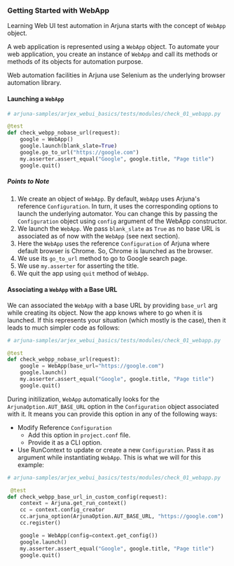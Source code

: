 ### Getting Started with WebApp

Learning Web UI test automation in Arjuna starts with the concept of `WebApp` object.

A web application is represented using a `WebApp` object. To automate your web application, you create an instance of `WebApp` and call its methods or methods of its objects for automation purpose.

Web automation facilities in Arjuna use Selenium as the underlying browser automation library.

#### Launching a `WebApp`

```python
# arjuna-samples/arjex_webui_basics/tests/modules/check_01_webapp.py

@test
def check_webpp_nobase_url(request):
    google = WebApp()
    google.launch(blank_slate=True)
    google.go_to_url("https://google.com")
    my.asserter.assert_equal("Google", google.title, "Page title")
    google.quit()
```

##### Points to Note
1. We create an object of `WebApp`. By default, `WebApp` uses Arjuna's reference `Configuration`. In turn, it uses the corresponding options to launch the underlying automator. You can change this by passing the `Configuration` object using `config` argument of the WebApp constructor.
2. We launch the `WebApp`. We pass `blank_slate` as `True` as no base URL is associated as of now with the `WebApp` (see next section).
3. Here the `WebApp` uses the reference `Configuration` of Arjuna where default browser is Chrome. So, Chrome is launched as the browser.
4. We use its `go_to_url` method to go to Google search page.
5. We use `my.asserter` for asserting the title.
6. We quit the app using `quit` method of `WebApp`.

#### Associating a `WebApp` with a Base URL

We can associated the `WebApp` with a base URL by providing `base_url` arg while creating its object. Now the app knows where to go when it is launched. If this represents your situation (which mostly is the case), then it leads to much simpler code as follows:

```python
# arjuna-samples/arjex_webui_basics/tests/modules/check_01_webapp.py

@test
def check_webpp_nobase_url(request):
    google = WebApp(base_url="https://google.com")
    google.launch()
    my.asserter.assert_equal("Google", google.title, "Page title")
    google.quit()
```

During initilization, `WebApp` automatically looks for the `ArjunaOption.AUT_BASE_URL` option in the `Configuration` object associated with it. It means you can provide this option in any of the following ways:
- Modify Reference `Configuration`
  - Add this option in `project.conf` file.
  - Provide it as a CLI option.
 - Use RunContext to update or create a new `Configuration`. Pass it as argument while instantiating `WebApp`. This is what we will for this example:
 
 
```python
# arjuna-samples/arjex_webui_basics/tests/modules/check_01_webapp.py

 @test
def check_webpp_base_url_in_custom_config(request):
    context = Arjuna.get_run_context()
    cc = context.config_creator
    cc.arjuna_option(ArjunaOption.AUT_BASE_URL, "https://google.com")
    cc.register()

    google = WebApp(config=context.get_config())
    google.launch()
    my.asserter.assert_equal("Google", google.title, "Page title")
    google.quit()
```
 
 






